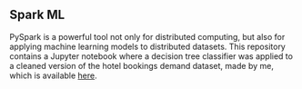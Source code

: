 ## Spark ML

PySpark is a powerful tool not only for distributed computing, but also for applying machine learning models to distributed datasets. This repository contains a Jupyter notebook where a decision tree classifier was applied to a cleaned version of the hotel bookings demand dataset, made by me, which is available <a href="https://www.kaggle.com/rpereiracruz/cleaned-hotel-bookings">here</a>.